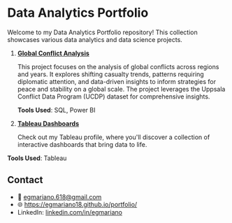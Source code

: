 # Data Analytics Portfolio
Welcome to my Data Analytics Portfolio repository! This collection showcases various data analytics and data science projects.


1. [**Global Conflict Analysis**](https://github.com/egmariano18/portfolio_projects/blob/a5cbde25557326c935127f20d5503cbcb54703d3/global_conflicts.ipynb)
   

   This project focuses on the analysis of global conflicts across regions and years. It explores shifting casualty trends, patterns requiring diplomatic attention, and data-driven insights to inform strategies for peace and stability on a global scale. The project leverages the Uppsala Conflict Data Program (UCDP) dataset for comprehensive insights.

   **Tools Used**: SQL, Power BI

2. [**Tableau Dashboards**](https://public.tableau.com/app/profile/e.mariano)


   Check out my Tableau profile, where you'll discover a collection of interactive dashboards that bring data to life.

**Tools Used**: Tableau

## Contact

- :email: egmariano.618@gmail.com
- :globe_with_meridians: https://egmariano18.github.io/portfolio/
- LinkedIn: [linkedin.com/in/egmariano](https://www.linkedin.com/in/egmariano)
